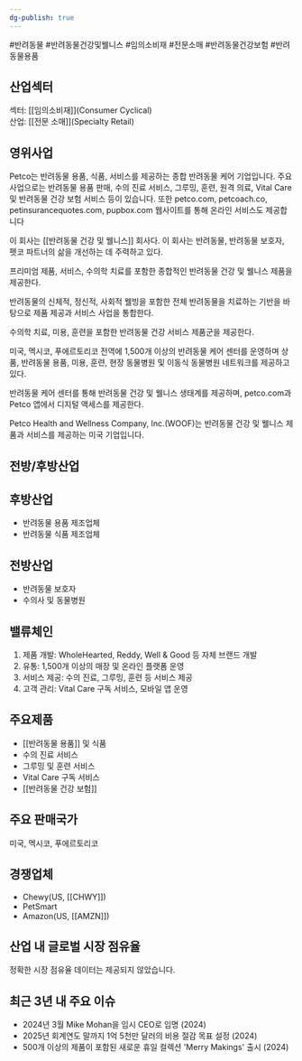 ```yaml
---
dg-publish: true
---
```

#반려동물 #반려동물건강및웰니스 #임의소비재 #전문소매 #반려동물건강보험
#반려동물용품

## 산업섹터

섹터: [[임의소비재]](Consumer Cyclical)  
산업: [[전문 소매]](Specialty Retail)

## 영위사업

Petco는 반려동물 용품, 식품, 서비스를 제공하는 종합 반려동물 케어 기업입니다. 주요 사업으로는 반려동물 용품 판매, 수의 진료 서비스, 그루밍, 훈련, 원격 의료, Vital Care 및 반려동물 건강 보험 서비스 등이 있습니다. 또한 petco.com, petcoach.co, petinsurancequotes.com, pupbox.com 웹사이트를 통해 온라인 서비스도 제공합니다

이 회사는 [[반려동물 건강 및 웰니스]] 회사다. 이 회사는 반려동물, 반려동물 보호자, 펫코 파트너의 삶을 개선하는 데 주력하고 있다.  

프리미엄 제품, 서비스, 수의학 치료를 포함한 종합적인 반려동물 건강 및 웰니스 제품을 제공한다.  
  
반려동물의 신체적, 정신적, 사회적 웰빙을 포함한 전체 반려동물을 치료하는 기반을 바탕으로 제품 제공과 서비스 사업을 통합한다.  

수의학 치료, 미용, 훈련을 포함한 반려동물 건강 서비스 제품군을 제공한다.  
  
미국, 멕시코, 푸에르토리코 전역에 1,500개 이상의 반려동물 케어 센터를 운영하며 상품, 반려동물 용품, 미용, 훈련, 현장 동물병원 및 이동식 동물병원 네트워크를 제공하고 있다.  

반려동물 케어 센터를 통해 반려동물 건강 및 웰니스 생태계를 제공하며, petco.com과 Petco 앱에서 디지털 액세스를 제공한다.


Petco Health and Wellness Company, Inc.(WOOF)는 반려동물 건강 및 웰니스 제품과 서비스를 제공하는 미국 기업입니다.

## 전방/후방산업

## 후방산업

- 반려동물 용품 제조업체
- 반려동물 식품 제조업체

## 전방산업

- 반려동물 보호자
- 수의사 및 동물병원

## 밸류체인

1. 제품 개발: WholeHearted, Reddy, Well & Good 등 자체 브랜드 개발
2. 유통: 1,500개 이상의 매장 및 온라인 플랫폼 운영
3. 서비스 제공: 수의 진료, 그루밍, 훈련 등 서비스 제공
4. 고객 관리: Vital Care 구독 서비스, 모바일 앱 운영

## 주요제품

- [[반려동물 용품]] 및 식품
- 수의 진료 서비스
- 그루밍 및 훈련 서비스
- Vital Care 구독 서비스
- [[반려동물 건강 보험]]

## 주요 판매국가

미국, 멕시코, 푸에르토리코

## 경쟁업체

- Chewy(US, [[CHWY]])
- PetSmart
- Amazon(US, [[AMZN]])

## 산업 내 글로벌 시장 점유율

정확한 시장 점유율 데이터는 제공되지 않았습니다.

## 최근 3년 내 주요 이슈

- 2024년 3월 Mike Mohan을 임시 CEO로 임명 (2024)
- 2025년 회계연도 말까지 1억 5천만 달러의 비용 절감 목표 설정 (2024)
- 500개 이상의 제품이 포함된 새로운 휴일 컬렉션 'Merry Makings' 출시 (2024)
